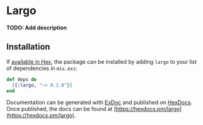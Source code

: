 # Largo

**TODO: Add description**

## Installation

If [available in Hex](https://hex.pm/docs/publish), the package can be installed
by adding `largo` to your list of dependencies in `mix.exs`:

```elixir
def deps do
  [{:largo, "~> 0.1.0"}]
end
```

Documentation can be generated with [ExDoc](https://github.com/elixir-lang/ex_doc)
and published on [HexDocs](https://hexdocs.pm). Once published, the docs can
be found at [https://hexdocs.pm/largo](https://hexdocs.pm/largo).

